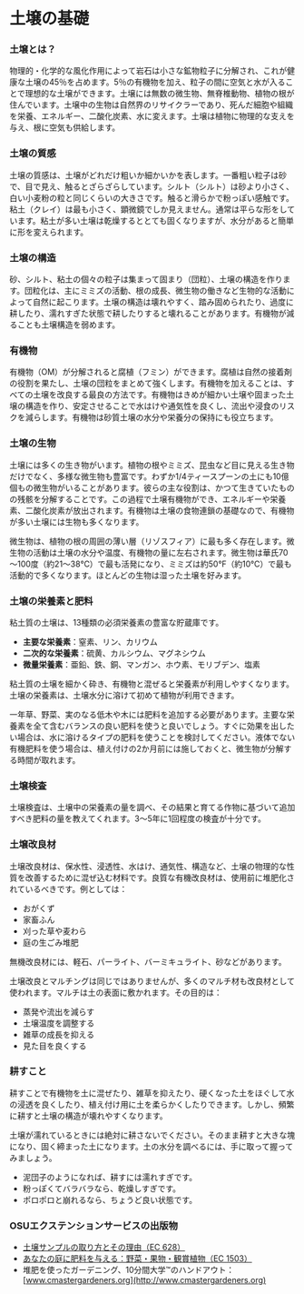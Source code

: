 # 土壌の基礎

### 土壌とは？
物理的・化学的な風化作用によって岩石は小さな鉱物粒子に分解され、これが健康な土壌の45％を占めます。5％の有機物を加え、粒子の間に空気と水が入ることで理想的な土壌ができます。土壌には無数の微生物、無脊椎動物、植物の根が住んでいます。土壌中の生物は自然界のリサイクラーであり、死んだ細胞や組織を栄養、エネルギー、二酸化炭素、水に変えます。土壌は植物に物理的な支えを与え、根に空気も供給します。

### 土壌の質感
土壌の質感は、土壌がどれだけ粗いか細かいかを表します。一番粗い粒子は砂で、目で見え、触るとざらざらしています。シルト（シルト）は砂より小さく、白い小麦粉の粒と同じくらいの大きさです。触ると滑らかで粉っぽい感触です。粘土（クレイ）は最も小さく、顕微鏡でしか見えません。通常は平らな形をしています。粘土が多い土壌は乾燥するととても固くなりますが、水分があると簡単に形を変えられます。

### 土壌の構造
砂、シルト、粘土の個々の粒子は集まって固まり（団粒）、土壌の構造を作ります。団粒化は、主にミミズの活動、根の成長、微生物の働きなど生物的な活動によって自然に起こります。土壌の構造は壊れやすく、踏み固められたり、過度に耕したり、濡れすぎた状態で耕したりすると壊れることがあります。有機物が減ることも土壌構造を弱めます。

### 有機物
有機物（OM）が分解されると腐植（フミン）ができます。腐植は自然の接着剤の役割を果たし、土壌の団粒をまとめて強くします。有機物を加えることは、すべての土壌を改良する最良の方法です。有機物はきめが細かい土壌や固まった土壌の構造を作り、安定させることで水はけや通気性を良くし、流出や浸食のリスクを減らします。有機物は砂質土壌の水分や栄養分の保持にも役立ちます。

### 土壌の生物
土壌には多くの生き物がいます。植物の根やミミズ、昆虫など目に見える生き物だけでなく、多様な微生物も豊富です。わずか1/4ティースプーンの土にも10億個もの微生物がいることがあります。彼らの主な役割は、かつて生きていたものの残骸を分解することです。この過程で土壌有機物ができ、エネルギーや栄養素、二酸化炭素が放出されます。有機物は土壌の食物連鎖の基礎なので、有機物が多い土壌には生物も多くなります。

微生物は、植物の根の周囲の薄い層（リゾスフィア）に最も多く存在します。微生物の活動は土壌の水分や温度、有機物の量に左右されます。微生物は華氏70～100度（約21～38℃）で最も活発になり、ミミズは約50°F（約10℃）で最も活動的で多くなります。ほとんどの生物は湿った土壌を好みます。

### 土壌の栄養素と肥料
粘土質の土壌は、13種類の必須栄養素の豊富な貯蔵庫です。

- **主要な栄養素**：窒素、リン、カリウム
- **二次的な栄養素**：硫黄、カルシウム、マグネシウム
- **微量栄養素**：亜鉛、鉄、銅、マンガン、ホウ素、モリブデン、塩素

粘土質の土壌を細かく砕き、有機物と混ぜると栄養素が利用しやすくなります。土壌の栄養素は、土壌水分に溶けて初めて植物が利用できます。

一年草、野菜、実のなる低木や木には肥料を追加する必要があります。主要な栄養素を全て含むバランスの良い肥料を使うと良いでしょう。すぐに効果を出したい場合は、水に溶けるタイプの肥料を使うことを検討してください。液体でない有機肥料を使う場合は、植え付けの2か月前には施しておくと、微生物が分解する時間が取れます。

### 土壌検査
土壌検査は、土壌中の栄養素の量を調べ、その結果と育てる作物に基づいて追加すべき肥料の量を教えてくれます。3～5年に1回程度の検査が十分です。

### 土壌改良材
土壌改良材は、保水性、浸透性、水はけ、通気性、構造など、土壌の物理的な性質を改善するために混ぜ込む材料です。良質な有機改良材は、使用前に堆肥化されているべきです。例としては：

- おがくず
- 家畜ふん
- 刈った草や麦わら
- 庭の生ごみ堆肥

無機改良材には、軽石、パーライト、バーミキュライト、砂などがあります。

土壌改良とマルチングは同じではありませんが、多くのマルチ材も改良材として使われます。マルチは土の表面に敷かれます。その目的は：

- 蒸発や流出を減らす
- 土壌温度を調整する
- 雑草の成長を抑える
- 見た目を良くする

### 耕すこと
耕すことで有機物を土に混ぜたり、雑草を抑えたり、硬くなった土をほぐして水の浸透を良くしたり、植え付け用に土を柔らかくしたりできます。しかし、頻繁に耕すと土壌の構造が壊れやすくなります。

土壌が濡れているときには絶対に耕さないでください。そのまま耕すと大きな塊になり、固く締まった土になります。土の水分を調べるには、手に取って握ってみましょう。

- 泥団子のようになれば、耕すには濡れすぎです。
- 粉っぽくてバラバラなら、乾燥しすぎです。
- ポロポロと崩れるなら、ちょうど良い状態です。

### OSUエクステンションサービスの出版物

- [土壌サンプルの取り方とその理由（EC 628）](https://catalog.extension.oregonstate.edu/)
- [あなたの庭に肥料を与える：野菜・果物・観賞植物（EC 1503）](https://catalog.extension.oregonstate.edu/)
- 堆肥を使ったガーデニング、10分間大学™のハンドアウト：[www.cmastergardeners.org](http://www.cmastergardeners.org)
